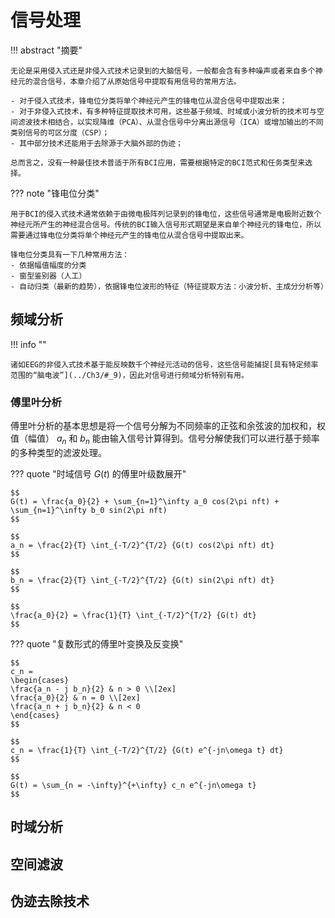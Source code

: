 # 信号处理

!!! abstract "摘要"

    无论是采用侵入式还是非侵入式技术记录到的大脑信号，一般都会含有多种噪声或者来自多个神经元的混合信号，本章介绍了从原始信号中提取有用信号的常用方法。

    - 对于侵入式技术，锋电位分类将单个神经元产生的锋电位从混合信号中提取出来；
    - 对于非侵入式技术，有多种特征提取技术可用，这些基于频域、时域或小波分析的技术可与空间滤波技术相结合，以实现降维（PCA）、从混合信号中分离出源信号（ICA）或增加输出的不同类别信号的可区分度（CSP）；
    - 其中部分技术还能用于去除源于大脑外部的伪迹；

    总而言之，没有一种最佳技术普适于所有BCI应用，需要根据特定的BCI范式和任务类型来选择。

??? note "锋电位分类"

    用于BCI的侵入式技术通常依赖于由微电极阵列记录到的锋电位，这些信号通常是电极附近数个神经元所产生的神经混合信号。传统的BCI输入信号形式期望是来自单个神经元的锋电位，所以需要通过锋电位分类将单个神经元产生的锋电位从混合信号中提取出来。

    锋电位分类具有一下几种常用方法：
    - 依据幅值幅度的分类
    - 窗型鉴别器（人工）
    - 自动归类（最新的趋势），依据锋电位波形的特征（特征提取方法：小波分析、主成分分析等）

## 频域分析

!!! info ""

    诸如EEG的非侵入式技术基于能反映数千个神经元活动的信号，这些信号能捕捉[具有特定频率范围的“脑电波”](../Ch3/#_9)，因此对信号进行频域分析特别有用。

### 傅里叶分析

傅里叶分析的基本思想是将一个信号分解为不同频率的正弦和余弦波的加权和，权值（幅值） $a_n$ 和 $b_n$ 能由输入信号计算得到。信号分解使我们可以进行基于频率的多种类型的滤波处理。

??? quote "时域信号 $G(t)$ 的傅里叶级数展开"

    $$
    G(t) = \frac{a_0}{2} + \sum_{n=1}^\infty a_0 cos(2\pi nft) + \sum_{n=1}^\infty b_0 sin(2\pi nft)
    $$

    $$
    a_n = \frac{2}{T} \int_{-T/2}^{T/2} {G(t) cos(2\pi nft) dt}
    $$

    $$
    b_n = \frac{2}{T} \int_{-T/2}^{T/2} {G(t) sin(2\pi nft) dt}
    $$

    $$
    \frac{a_0}{2} = \frac{1}{T} \int_{-T/2}^{T/2} {G(t) dt}
    $$

??? quote "复数形式的傅里叶变换及反变换"

    $$
    c_n = 
    \begin{cases}
    \frac{a_n - j b_n}{2} & n > 0 \\[2ex]
    \frac{a_0}{2} & n = 0 \\[2ex]
    \frac{a_n + j b_n}{2} & n < 0
    \end{cases}
    $$

    $$
    c_n = \frac{1}{T} \int_{-T/2}^{T/2} {G(t) e^{-jn\omega t} dt}
    $$

    $$
    G(t) = \sum_{n = -\infty}^{+\infty} c_n e^{-jn\omega t}
    $$



## 时域分析

## 空间滤波

## 伪迹去除技术